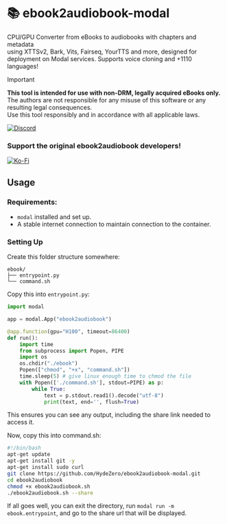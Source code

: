 # 📚 ebook2audiobook-modal
CPU/GPU Converter from eBooks to audiobooks with chapters and metadata<br/>
using XTTSv2, Bark, Vits, Fairseq, YourTTS and more, designed for deployment on Modal services. Supports voice cloning and +1110 languages!
> [!IMPORTANT]
**This tool is intended for use with non-DRM, legally acquired eBooks only.** <br>
The authors are not responsible for any misuse of this software or any resulting legal consequences. <br>
Use this tool responsibly and in accordance with all applicable laws.

[![Discord](https://dcbadge.limes.pink/api/server/https://discord.gg/63Tv3F65k6)](https://discord.gg/63Tv3F65k6)

### Support the original ebook2audiobook developers!
[![Ko-Fi](https://img.shields.io/badge/Ko--fi-F16061?style=for-the-badge&logo=ko-fi&logoColor=white)](https://ko-fi.com/athomasson2) 

## Usage

### Requirements:
* `modal` installed and set up.
* A stable internet connection to maintain connection to the container.

### Setting Up


Create this folder structure somewhere:

```
ebook/
├── entrypoint.py
└── command.sh
```

Copy this into `entrypoint.py`:

```python
import modal

app = modal.App("ebook2audiobook")

@app.function(gpu="H100", timeout=86400)
def run():
    import time
    from subprocess import Popen, PIPE
    import os
    os.chdir("./ebook")
    Popen(["chmod", "+x", "command.sh"])
    time.sleep(5) # give linux enough time to chmod the file
    with Popen(['./command.sh'], stdout=PIPE) as p:
        while True:
            text = p.stdout.read1().decode("utf-8")
            print(text, end='', flush=True)
```

This ensures you can see any output, including the share link needed to access it.

Now, copy this into command.sh:

```bash
#!/bin/bash
apt-get update
apt-get install git -y
apt-get install sudo curl
git clone https://github.com/HydeZero/ebook2audiobook-modal.git
cd ebook2audiobook
chmod +x ebook2audiobook.sh
./ebook2audiobook.sh --share
```

If all goes well, you can exit the directory, run `modal run -m ebook.entrypoint`, and go to the share url that will be displayed.
